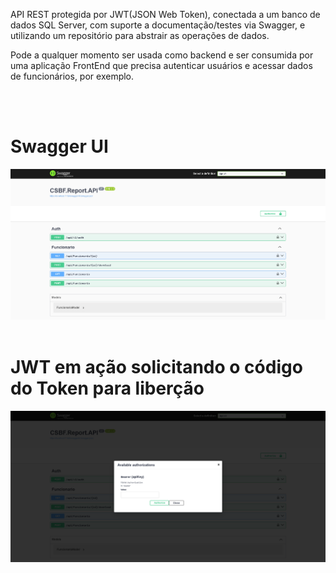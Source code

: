 <p>
  API REST protegida por JWT(JSON Web Token), conectada a um banco de dados SQL Server, com suporte a documentação/testes via Swagger, e utilizando um repositório para abstrair as operações de dados.
</p>

<p>
  Pode a qualquer momento ser usada como backend e ser consumida por uma aplicação FrontEnd que precisa autenticar usuários e acessar dados de funcionários, por exemplo.
</p>

<br>
<br>

<h1>Swagger UI</h1>
<div>
  <img src="Swagger.png" width="1000px"/>
</div>

<br>

<h1>JWT em ação solicitando o código do Token para liberção</h1>
<div>
  <img src="ORM.png" width="1000px"/>
</div>
